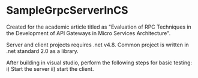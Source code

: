 # SampleGrpcServerInCS
Created for the academic article titled as "Evaluation of RPC Techniques in the Development of API Gateways in Micro Services Architecture".

Server and client projects requires .net v4.8. Common project is written in .net standard 2.0 as a library.

After building in visual studio, perform the following steps for basic testing:
i) Start the server
ii) start the client. 
